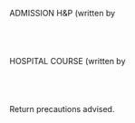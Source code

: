 
ADMISSION H&P (written by 
<BR>
<BR>
<BR>
<BR>
<BR>
HOSPITAL COURSE (written by
<BR>
<BR>
<BR>
<BR>
<BR>
Return precautions advised.
